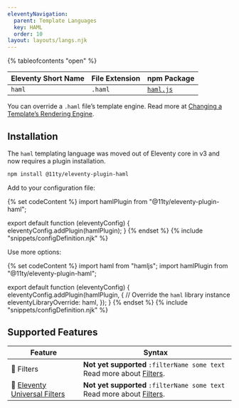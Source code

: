 ```yaml
---
eleventyNavigation:
  parent: Template Languages
  key: HAML
  order: 10
layout: layouts/langs.njk
---
```


{% tableofcontents "open" %}

| Eleventy Short Name | File Extension | npm Package                                |
| ------------------- | -------------- | ------------------------------------------ |
| `haml`              | `.haml`        | [`haml.js`](https://github.com/tj/haml.js) |

You can override a `.haml` file’s template engine. Read more at [Changing a Template’s Rendering Engine](/docs/languages/).

## Installation

The `haml` templating language was moved out of Eleventy core in v3 and now requires a plugin installation.


```sh
npm install @11ty/eleventy-plugin-haml
```

Add to your configuration file:

{% set codeContent %}
import hamlPlugin from "@11ty/eleventy-plugin-haml";

export default function (eleventyConfig) {
	eleventyConfig.addPlugin(hamlPlugin);
}
{% endset %}
{% include "snippets/configDefinition.njk" %}

Use more options:

{% set codeContent %}
import haml from "hamljs";
import hamlPlugin from "@11ty/eleventy-plugin-haml";

export default function (eleventyConfig) {
	eleventyConfig.addPlugin(hamlPlugin, {
		// Override the `haml` library instance
		eleventyLibraryOverride: haml,
	});
}
{% endset %}
{% include "snippets/configDefinition.njk" %}

## Supported Features

| Feature                                                           | Syntax                                                                                   |
| ----------------------------------------------------------------- | ---------------------------------------------------------------------------------------- |
| 🚫 Filters                                                        | **Not yet supported** `:filterName some text` Read more about [Filters](/docs/filters/). |
| 🚫 [Eleventy Universal Filters](/docs/filters/#universal-filters) | **Not yet supported** `:filterName some text` Read more about [Filters](/docs/filters/). |
